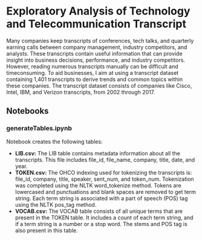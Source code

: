 # Exploratory Analysis of Technology and Telecommunication Transcript
Many companies keep transcripts of conferences, tech talks, and quarterly earning calls
between company management, industry competitors, and analysts. These transcripts contain
useful information that can provide insight into business decisions, performance, and industry
competitors. However, reading numerous transcripts manually can be difficult and timeconsuming.
To aid businesses, I aim at using a transcript dataset containing 1,401 transcripts to
derive trends and common topics within these companies. The transcript dataset consists of
companies like Cisco, Intel, IBM, and Verizon transcripts, from 2002 through 2017.

## Notebooks
### generateTables.ipynb
Notebook creates the following tables:
- __LIB.csv:__ The LIB table contains metadata information about all the transcripts. This file includes
file_id, file_name, company, title, date, and year.
- __TOKEN.csv:__ The OHCO indexing used for tokenizing the transcripts is: file_id, company, title,
speaker, sent_num, and token_num. Tokenization was completed using the NLTK
word_tokenize method. Tokens are lowercased and punctuations and blank spaces are
removed to get term string. Each term string is associated with a part of speech (POS) tag using
the NLTK pos_tag method.
- __VOCAB.csv:__ The VOCAB table consists of all unique terms that are present in the TOKEN table. It
includes a count of each term string, and if a term string is a number or a stop word. The stems
and POS tag is also present in this table.
